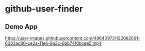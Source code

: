 # github-user-finder

## Demo App
https://user-images.githubusercontent.com/49640973/122082661-6302ac80-ce2a-11eb-9a3c-6bb74f0bcee5.mp4
